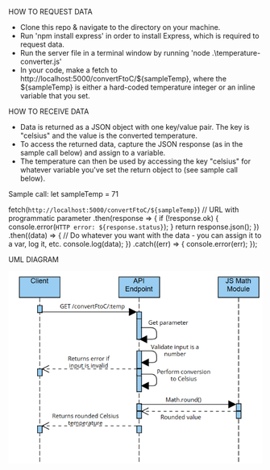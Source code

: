 HOW TO REQUEST DATA
- Clone this repo & navigate to the directory on your machine.
- Run 'npm install express' in order to install Express, which is required to request data.
- Run the server file in a terminal window by running 'node .\temperature-converter.js'
- In your code, make a fetch to http://localhost:5000/convertFtoC/${sampleTemp}, where the ${sampleTemp} is either a hard-coded temperature integer or an inline variable that you set.

HOW TO RECEIVE DATA
- Data is returned as a JSON object with one key/value pair. The key is "celsius" and the value is the converted temperature.
- To access the returned data, capture the JSON response (as in the sample call below) and assign to a variable.
- The temperature can then be used by accessing the key "celsius" for whatever variable you've set the return object to (see sample call below).

Sample call: 
let sampleTemp = 71

fetch(`http://localhost:5000/convertFtoC/${sampleTemp}`) // URL with programmatic parameter
  .then(response => {
    if (!response.ok) {
      console.error(`HTTP error: ${response.status}`);
    }
    return response.json();
  })
  .then((data) => {
    // Do whatever you want with the data - you can assign it to a var, log it, etc.
    console.log(data);
  })
  .catch((err) => {
    console.error(err);
  });

UML DIAGRAM

![UML Diagram](uml-diagram.png)
